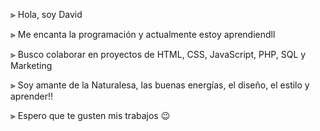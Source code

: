 
⫸ Hola, soy David

⫸ Me encanta la programación y actualmente estoy aprendiendll

⫸ Busco colaborar en proyectos de HTML, CSS, JavaScript, PHP, SQL y Marketing

⫸ Soy amante de la Naturalesa, las buenas energías, el diseño, el estilo y aprender!!

⫸ Espero que te gusten mis trabajos 😉

<!---
888davidl/888davidl is a ✨ special ✨ repository because its `README.md` (this file) appears on your GitHub profile.
You can click the Preview link to take a look at your changes.
--->
